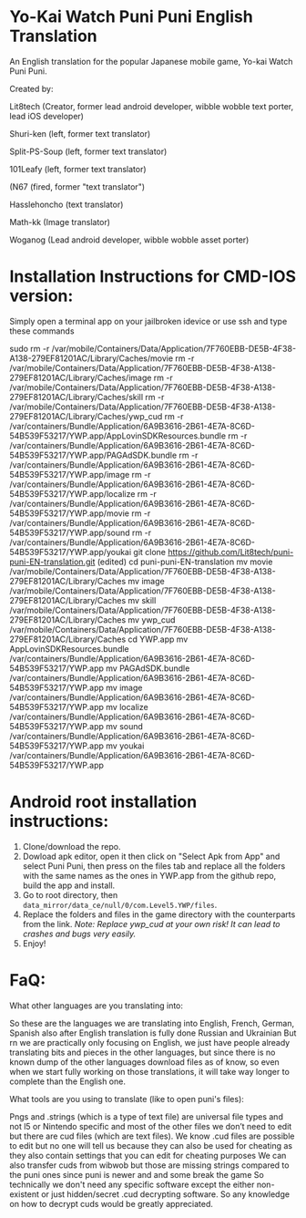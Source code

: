 # Yo-Kai Watch Puni Puni English Translation 

An English translation for the popular Japanese mobile game, Yo-kai Watch Puni Puni.


Created by:

Lit8tech (Creator, former lead android developer, wibble wobble text porter, lead iOS developer)

Shuri-ken (left, former text translator)

Split-PS-Soup (left, former text translator)

101Leafy (left, former text translator)

(N67 (fired, former "text translator")

Hasslehoncho (text translator)

Math-kk (Image translator)

Woganog (Lead android developer, wibble wobble asset porter)


# Installation Instructions for CMD-IOS version:

Simply open a terminal app on your jailbroken idevice or use ssh and type these commands

sudo
rm -r /var/mobile/Containers/Data/Application/7F760EBB-DE5B-4F38-A138-279EF81201AC/Library/Caches/movie
rm -r /var/mobile/Containers/Data/Application/7F760EBB-DE5B-4F38-A138-279EF81201AC/Library/Caches/image
rm -r /var/mobile/Containers/Data/Application/7F760EBB-DE5B-4F38-A138-279EF81201AC/Library/Caches/skill
rm -r /var/mobile/Containers/Data/Application/7F760EBB-DE5B-4F38-A138-279EF81201AC/Library/Caches/ywp_cud
rm -r /var/containers/Bundle/Application/6A9B3616-2B61-4E7A-8C6D-54B539F53217/YWP.app/AppLovinSDKResources.bundle
rm -r /var/containers/Bundle/Application/6A9B3616-2B61-4E7A-8C6D-54B539F53217/YWP.app/PAGAdSDK.bundle
rm -r /var/containers/Bundle/Application/6A9B3616-2B61-4E7A-8C6D-54B539F53217/YWP.app/image
rm -r /var/containers/Bundle/Application/6A9B3616-2B61-4E7A-8C6D-54B539F53217/YWP.app/localize
rm -r /var/containers/Bundle/Application/6A9B3616-2B61-4E7A-8C6D-54B539F53217/YWP.app/movie
rm -r /var/containers/Bundle/Application/6A9B3616-2B61-4E7A-8C6D-54B539F53217/YWP.app/sound
rm -r /var/containers/Bundle/Application/6A9B3616-2B61-4E7A-8C6D-54B539F53217/YWP.app/youkai
git clone https://github.com/Lit8tech/puni-puni-EN-translation.git (edited)
cd puni-puni-EN-translation
mv movie /var/mobile/Containers/Data/Application/7F760EBB-DE5B-4F38-A138-279EF81201AC/Library/Caches
mv image /var/mobile/Containers/Data/Application/7F760EBB-DE5B-4F38-A138-279EF81201AC/Library/Caches
mv skill /var/mobile/Containers/Data/Application/7F760EBB-DE5B-4F38-A138-279EF81201AC/Library/Caches
mv ywp_cud /var/mobile/Containers/Data/Application/7F760EBB-DE5B-4F38-A138-279EF81201AC/Library/Caches
cd YWP.app
mv AppLovinSDKResources.bundle /var/containers/Bundle/Application/6A9B3616-2B61-4E7A-8C6D-54B539F53217/YWP.app
mv PAGAdSDK.bundle /var/containers/Bundle/Application/6A9B3616-2B61-4E7A-8C6D-54B539F53217/YWP.app
mv image /var/containers/Bundle/Application/6A9B3616-2B61-4E7A-8C6D-54B539F53217/YWP.app
mv localize /var/containers/Bundle/Application/6A9B3616-2B61-4E7A-8C6D-54B539F53217/YWP.app
mv sound /var/containers/Bundle/Application/6A9B3616-2B61-4E7A-8C6D-54B539F53217/YWP.app
mv youkai /var/containers/Bundle/Application/6A9B3616-2B61-4E7A-8C6D-54B539F53217/YWP.app

# Android root installation instructions:

1) Clone/download the repo.
2) Dowload apk editor, open it then click on "Select Apk from App" and select Puni Puni, then press on the files tab and replace all the folders with the same names as the ones in YWP.app from the github repo, build the app and install.
3) Go to root directory, then `data_mirror/data_ce/null/0/com.Level5.YWP/files`.
4) Replace the folders and files in the game directory with the counterparts from the link.
*Note: Replace ywp_cud at your own risk! It can lead to crashes and bugs very easily.*
5) Enjoy!

# FaQ:

What other languages are you translating into:

So these are the languages we are translating into
English, French, German, Spanish also after English translation is fully done Russian and Ukrainian 
But rn we are practically only focusing on English, we just have people already translating bits and pieces in the other languages, but since there is no known dump of the other languages download files as of know, so even when we start fully working on those translations, it will take way longer to complete than the English one.

What tools are you using to translate (like to open puni's files):

Pngs and .strings (which is a type of text file) are  universal file types and not l5 or Nintendo specific and most of the other files we don’t need to edit but there are cud files (which are text files).
We know .cud files are possible to edit but no one will tell us because they can also be used for cheating as they also contain settings that you can edit for cheating purposes
We can also transfer cuds from wibwob but those are missing strings compared to the puni ones since puni is newer and and some break the game
So technically we don't need any specific software except the either non-existent or just hidden/secret .cud decrypting software. So any knowledge on how to decrypt cuds would be greatly appreciated.
